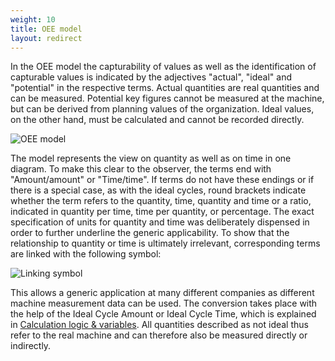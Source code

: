 ```yaml
---
weight: 10
title: OEE model
layout: redirect
---
```


In the OEE model the capturability of values as well as the identification of capturable values is indicated by the adjectives "actual", "ideal" and "potential" in the respective terms. Actual quantities are real quantities and can be measured. Potential key figures cannot be measured at the machine, but can be derived from planning values of the organization. Ideal values, on the other hand, must be calculated and cannot be recorded directly.

![OEE model](/images/oee/theory/theory-oee-model.png)

The model represents the view on quantity as well as on time in one diagram. To make this clear to the observer, the terms end with "Amount/amount" or "Time/time". If terms do not have these endings or if there is a special case, as with the ideal cycles, round brackets indicate whether the term refers to the quantity, time, quantity and time or a ratio, indicated in quantity per time, time per quantity, or percentage. The exact specification of units for quantity and time was deliberately dispensed in order to further underline the generic applicability. To show that the relationship to quantity or time is ultimately irrelevant, corresponding terms are linked with the following symbol:

![Linking symbol](/images/oee/theory/theory-linking-symbol.png)

This allows a generic application at many different companies as different machine measurement data can be used. The conversion takes place with the help of the Ideal Cycle Amount or Ideal Cycle Time, which is explained in [Calculation logic & variables](#calculation). All quantities described as not ideal thus refer to the real machine and can therefore also be measured directly or indirectly.
